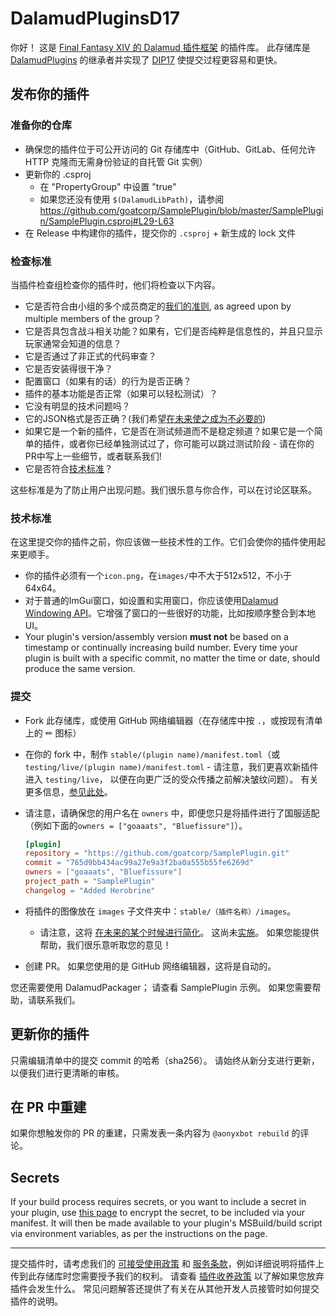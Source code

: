 # DalamudPluginsD17

你好！ 这是 [Final Fantasy XIV 的 Dalamud 插件框架](https://github.com/ottercorp/Dalamud) 的插件库。 此存储库是 [DalamudPlugins](https://github.com/ottercorp/DalamudPlugins) 的继承者并实现了 [DIP17](https://github.com/goatcorp/DIPs/blob/main/text/17-automated-build-and-submit-pipeline.md) 使提交过程更容易和更快。

## 发布你的插件

### 准备你的仓库

- 确保您的插件位于可公开访问的 Git 存储库中（GitHub、GitLab、任何允许 HTTP 克隆而无需身份验证的自托管 Git 实例）
- 更新你的 .csproj
   - 在 "PropertyGroup" 中设置 "<RestorePackagesWithLockFile>true</RestorePackagesWithLockFile>"
   - 如果您还没有使用 `$(DalamudLibPath)`，请参阅 <https://github.com/goatcorp/SamplePlugin/blob/master/SamplePlugin/SamplePlugin.csproj#L29-L63>
- 在 Release 中构建你的插件，提交你的 `.csproj` + 新生成的 lock 文件

### 检查标准

当插件检查组检查你的插件时，他们将检查以下内容。

- 它是否符合由小组的多个成员商定的[我们的准则](https://ottercorp.github.io/faq/development#q-%E6%88%91%E5%8F%AF%E4%BB%A5%E5%9C%A8%E6%88%91%E7%9A%84%E6%8F%92%E4%BB%B6%E4%B8%AD%E5%81%9A%E4%BB%80%E4%B9%88), as agreed upon by multiple members of the group？
- 它是否具包含战斗相关功能？如果有，它们是否纯粹是信息性的，并且只显示玩家通常会知道的信息？
- 它是否通过了非正式的代码审查？
- 它是否安装得很干净？
- 配置窗口（如果有的话）的行为是否正确？
- 插件的基本功能是否正常（如果可以轻松测试）？
- 它没有明显的技术问题吗？
- 它的JSON格式是否正确？(我们希望[在未来使之成为不必要的](https://github.com/goatcorp/DalamudPackager/issues/8))
- 如果它是一个新的插件，它是否在测试频道而不是稳定频道？如果它是一个简单的插件，或者你已经单独测试过了，你可能可以跳过测试阶段 - 请在你的PR中写上一些细节，或者联系我们!
- 它是否符合[技术标准](#技术标准)？

这些标准是为了防止用户出现问题。我们很乐意与你合作，可以在讨论区联系。

### 技术标准

在这里提交你的插件之前，你应该做一些技术性的工作。它们会使你的插件使用起来更顺手。

- 你的插件必须有一个`icon.png`，在`images/`中不大于512x512，不小于64x64。
- 对于普通的ImGui窗口，如设置和实用窗口，你应该使用[Dalamud Windowing API](https://goatcorp.github.io/Dalamud/api/Dalamud.Interface.Windowing.html)。它增强了窗口的一些很好的功能，比如按顺序整合到本地UI。
- Your plugin's version/assembly version **must not** be based on a timestamp or continually increasing build number. Every time your plugin is built with a specific commit, no matter the time or date, should produce the same version.

### 提交

- Fork 此存储库，或使用 GitHub 网络编辑器（在存储库中按 `.`，或按现有清单上的 ✏ 图标）
- 在你的 fork 中，制作 `stable/(plugin name)/manifest.toml`（或 `testing/live/(plugin name)/manifest.toml` - 请注意，我们更喜欢新插件进入 `testing/live`， 以便在向更广泛的受众传播之前解决皱纹问题）。 有关更多信息，[参见此处](https://github.com/goatcorp/DIPs/blob/main/text/17-automated-build-and-submit-pipeline.md#guide-level-explanation)。
- 请注意，请确保您的用户名在 `owners` 中，即便您只是将插件进行了国服适配（例如下面的`owners = ["goaaats", "Bluefissure"]`）。

  ```toml
  [plugin]
  repository = "https://github.com/goatcorp/SamplePlugin.git"
  commit = "765d9bb434ac99a27e9a3f2ba0a555b55fe6269d"
  owners = ["goaaats", "Bluefissure"]
  project_path = "SamplePlugin"
  changelog = "Added Herobrine"
  ```
  
- 将插件的图像放在 `images` 子文件夹中：`stable/（插件名称）/images`。
   - 请注意，这将 [在未来的某个时候进行简化](https://github.com/goatcorp/DIPs/pull/45)。 这尚未[实施](https://github.com/goatcorp/DalamudPackager/issues/9)。 如果您能提供帮助，我们很乐意听取您的意见！
- 创建 PR。 如果您使用的是 GitHub 网络编辑器，这将是自动的。

您还需要使用 DalamudPackager； 请查看 SamplePlugin 示例。 如果您需要帮助，请联系我们。

## 更新你的插件

只需编辑清单中的提交 commit 的哈希（sha256）。 请始终从新分支进行更新，以便我们进行更清晰的审核。

## 在 PR 中重建

如果你想触发你的 PR 的重建，只需发表一条内容为 `@aonyxbot rebuild` 的评论。

## Secrets

If your build process requires secrets, or you want to include a secret in your plugin, use [this page](https://goatcorp.github.io/plogon-secrets/) to encrypt the secret, to be included via your manifest. It will then be made available to your plugin's MSBuild/build script via environment variables, as per the instructions on the page.

---

提交插件时，请考虑我们的 [可接受使用政策](<https://github.com/goatcorp/FFXIVQuickLauncher/wiki/Acceptable-Use-Policy-(Official-Plugin-Repository)>) 和 [服务条款](<https://github.com/goatcorp/FFXIVQuickLauncher/wiki/Terms-and-Conditions-of-Use-(XIVLauncher,-Dalamud-&-Official-Plugin-Repository)>)，例如详细说明将插件上传到此存储库时您需要授予我们的权利。
请查看 [插件收养政策](https://github.com/goatcorp/faq/blob/main/development.md#adoption) 以了解如果您放弃插件会发生什么。 常见问题解答还提供了有关在从其他开发人员接管时如何提交插件的说明。
